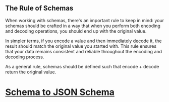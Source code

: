 ## The Rule of Schemas

When working with schemas, there's an important rule to keep in mind: your schemas should be crafted in a way that when you perform both encoding and decoding operations, you should end up with the original value.

In simpler terms, if you encode a value and then immediately decode it, the result should match the original value you started with. This rule ensures that your data remains consistent and reliable throughout the encoding and decoding process.

<Aside type="tip" title="Ensure Consistency">
  As a general rule, schemas should be defined such that encode + decode
  return the original value.
</Aside>

# [Schema to JSON Schema](https://effect.website/docs/schema/json-schema/)
